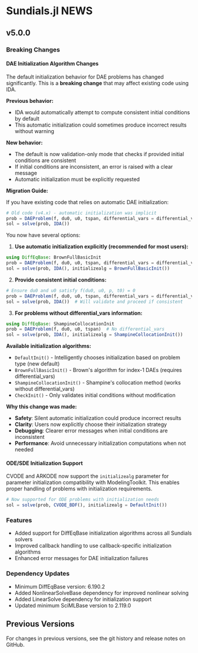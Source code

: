 # Sundials.jl NEWS

## v5.0.0

### Breaking Changes

#### DAE Initialization Algorithm Changes

The default initialization behavior for DAE problems has changed significantly. This is a **breaking change** that may affect existing code using IDA.

**Previous behavior:**
- IDA would automatically attempt to compute consistent initial conditions by default
- This automatic initialization could sometimes produce incorrect results without warning

**New behavior:**
- The default is now validation-only mode that checks if provided initial conditions are consistent
- If initial conditions are inconsistent, an error is raised with a clear message
- Automatic initialization must be explicitly requested

**Migration Guide:**

If you have existing code that relies on automatic DAE initialization:

```julia
# Old code (v4.x) - automatic initialization was implicit
prob = DAEProblem(f, du0, u0, tspan, differential_vars = differential_vars)
sol = solve(prob, IDA())
```

You now have several options:

1. **Use automatic initialization explicitly (recommended for most users):**
```julia
using DiffEqBase: BrownFullBasicInit
prob = DAEProblem(f, du0, u0, tspan, differential_vars = differential_vars)
sol = solve(prob, IDA(), initializealg = BrownFullBasicInit())
```

2. **Provide consistent initial conditions:**
```julia
# Ensure du0 and u0 satisfy f(du0, u0, p, t0) = 0
prob = DAEProblem(f, du0, u0, tspan, differential_vars = differential_vars)
sol = solve(prob, IDA())  # Will validate and proceed if consistent
```

3. **For problems without differential_vars information:**
```julia
using DiffEqBase: ShampineCollocationInit
prob = DAEProblem(f, du0, u0, tspan)  # No differential_vars
sol = solve(prob, IDA(), initializealg = ShampineCollocationInit())
```

**Available initialization algorithms:**
- `DefaultInit()` - Intelligently chooses initialization based on problem type (new default)
- `BrownFullBasicInit()` - Brown's algorithm for index-1 DAEs (requires differential_vars)
- `ShampineCollocationInit()` - Shampine's collocation method (works without differential_vars)
- `CheckInit()` - Only validates initial conditions without modification

**Why this change was made:**
- **Safety**: Silent automatic initialization could produce incorrect results
- **Clarity**: Users now explicitly choose their initialization strategy
- **Debugging**: Clearer error messages when initial conditions are inconsistent
- **Performance**: Avoid unnecessary initialization computations when not needed

#### ODE/SDE Initialization Support

CVODE and ARKODE now support the `initializealg` parameter for parameter initialization compatibility with ModelingToolkit. This enables proper handling of problems with initialization requirements.

```julia
# Now supported for ODE problems with initialization needs
sol = solve(prob, CVODE_BDF(), initializealg = DefaultInit())
```

### Features

- Added support for DiffEqBase initialization algorithms across all Sundials solvers
- Improved callback handling to use callback-specific initialization algorithms
- Enhanced error messages for DAE initialization failures

### Dependency Updates

- Minimum DiffEqBase version: 6.190.2
- Added NonlinearSolveBase dependency for improved nonlinear solving
- Added LinearSolve dependency for initialization support
- Updated minimum SciMLBase version to 2.119.0

## Previous Versions

For changes in previous versions, see the git history and release notes on GitHub.